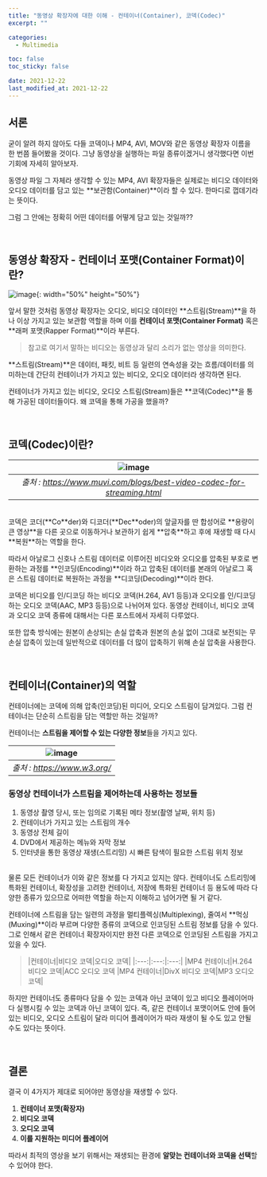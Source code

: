 ```yaml
---
title: "동영상 확장자에 대한 이해 - 컨테이너(Container), 코덱(Codec)"
excerpt: ""

categories:
  - Multimedia

toc: false
toc_sticky: false

date: 2021-12-22
last_modified_at: 2021-12-22
---
```


## 서론

굳이 알려 하지 않아도 다들 코덱이나 MP4, AVI, MOV와 같은 동영상 확장자 이름을 한 번쯤 들어봤을 것이다. 그냥 동영상을 실행하는 파일 종류이겠거니 생각했다면 이번 기회에 자세히 알아보자.

동영상 파일 그 자체라 생각할 수 있는 MP4, AVI 확장자들은 실제로는 비디오 데이터와 오디오 데이터를 담고 있는 **보관함(Container)**이라 할 수 있다. 한마디로 껍데기라는 뜻이다. 

그럼 그 안에는 정확히 어떤 데이터를 어떻게 담고 있는 것일까??

<br>

## 동영상 확장자 - 컨테이너 포맷(Container Format)이란?

![image](https://user-images.githubusercontent.com/34677157/147359742-4c78a13f-f5bd-4567-94af-05cb8864f803.png){: width="50%" height="50%"}

앞서 말한 것처럼 동영상 확장자는 오디오, 비디오 데이터인 **스트림(Stream)**을 하나 이상 가지고 있는 보관함 역할을 하며 이를 **컨테이너 포맷(Container Format)** 혹은 **래퍼 포맷(Rapper Format)**이라 부른다.

> 참고로 여기서 말하는 비디오는 동영상과 달리 소리가 없는 영상을 의미한다.

**스트림(Stream)**은 데이터, 패킷, 비트 등 일련의 연속성을 갖는 흐름/데이터를 의미하는데 간단히 컨테이너가 가지고 있는 비디오, 오디오 데이터라 생각하면 된다.

컨테이너가 가지고 있는 비디오, 오디오 스트림(Stream)들은 **코덱(Codec)**을 통해 가공된 데이터들이다. 왜 코덱을 통해 가공을 했을까?

<br>

## 코덱(Codec)이란?

| ![image](https://user-images.githubusercontent.com/34677157/147359824-dc18a337-231f-4700-85b4-f8560d9b8886.png) | 
|:--:| 
| *출처 : https://www.muvi.com/blogs/best-video-codec-for-streaming.html* |

<br>
코덱은 코더(**Co**der)와 디코더(**Dec**oder)의 앞글자를 딴 합성어로 **용량이 큰 영상**을 다른 곳으로 이동하거나 보관하기 쉽게 **압축**하고 후에 재생할 때 다시 **복원**하는 역할을 한다.

따라서 아날로그 신호나 스트림 데이터로 이루어진 비디오와 오디오를 압축된 부호로 변환하는 과정를 **인코딩(Encoding)**이라 하고 압축된 데이터를 본래의 아날로그 혹은 스트림 데이터로 복원하는 과정을 **디코딩(Decoding)**이라 한다.

코덱은 비디오를 인/디코딩 하는 비디오 코덱(H.264, AV1 등등)과 오디오를 인/디코딩하는 오디오 코덱(AAC, MP3 등등)으로 나뉘어져 있다. 동영상 컨테이너, 비디오 코덱과 오디오 코덱 종류에 대해서는 다른 포스트에서 자세히 다루었다.

또한 압축 방식에는 원본이 손상되는 손실 압축과 원본의 손실 없이 그대로 보전되는 무손실 압축이 있는데 일반적으로 데이터를 더 많이 압축하기 위해 손실 압축을 사용한다.

<br>

## 컨테이너(Container)의 역할

컨테이너에는 코덱에 의해 압축(인코딩)된 미디어, 오디오 스트림이 담겨있다. 그럼 컨테이너는 단순히 스트림을 담는 역할만 하는 것일까?

컨테이너는 **스트림을 제어할 수 있는 다양한 정보**들을 가지고 있다.

| ![image](https://user-images.githubusercontent.com/34677157/147360280-273fdca9-23de-4f9a-9fc8-7507a847a988.png) | 
|:--:| 
| *출처 : https://www.w3.org/* |

### 동영상 컨테이너가 스트림을 제어하는데 사용하는 정보들

1. 동영상 촬영 당시, 또는 임의로 기록된 메타 정보(촬영 날짜, 위치 등)
2. 컨테이너가 가지고 있는 스트림의 개수
3. 동영상 전체 길이
4. DVD에서 제공하는 메뉴와 자막 정보
5. 인터넷을 통한 동영상 재생(스트리밍) 시 빠른 탐색이 필요한 스트림 위치 정보

<br>
물론 모든 컨테이너가 이와 같은 정보를 다 가지고 있지는 않다. 컨테이너도 스트리밍에 특화된 컨테이너, 확장성을 고려한 컨테이너, 저장에 특화된 컨테이너 등 용도에 따라 다양한 종류가 있으므로 어떠한 역할을 하는지 이해하고 넘어가면 될 거 같다.

컨테이너에 스트림을 담는 일련의 과정을 멀티플렉싱(Multiplexing), 줄여서 **먹싱(Muxing)**이라 부르며 다양한 종류의 코덱으로 인코딩된 스트림 정보를 담을 수 있다. 그로 인해서 같은 컨테이너 확장자이지만 완전 다른 코덱으로 인코딩된 스트림을 가지고 있을 수 있다.

> |컨테이너|비디오 코덱|오디오 코덱|
|:---:|:---:|:---:|
|MP4 컨테이너|H.264 비디오 코덱|ACC 오디오 코덱
|MP4 컨테이너|DivX 비디오 코덱|MP3 오디오 코덱|

하지만 컨테이너도 종류마다 담을 수 있는 코덱과 아닌 코덱이 있고 비디오 플레이어마다 실행시킬 수 있는 코덱과 아닌 코덱이 있다. 즉, 같은 컨테이너 포맷이어도 안에 들어있는 비디오, 오디오 스트림이 달라 미디어 플레이어가 따라 재생이 될 수도 있고 안될 수도 있다는 뜻이다.

<br>

## 결론

결국 이 4가지가 제대로 되어야만 동영상을 재생할 수 있다.

1. **컨테이너 포맷(확장자)**
2. **비디오 코덱**
3. **오디오 코덱**
4. **이를 지원하는 미디어 플레이어**

따라서 최적의 영상을 보기 위해서는 재생되는 환경에 **알맞는 컨테이너와 코덱을 선택**할 수 있어야 한다.

<br>